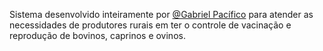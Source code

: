 Sistema desenvolvido inteiramente por <a href="https://github.com/gabrielpacifico">@Gabriel Pacífico</a> para atender as necessidades de produtores rurais em ter o controle de vacinação e reprodução de bovinos, caprinos e ovinos.